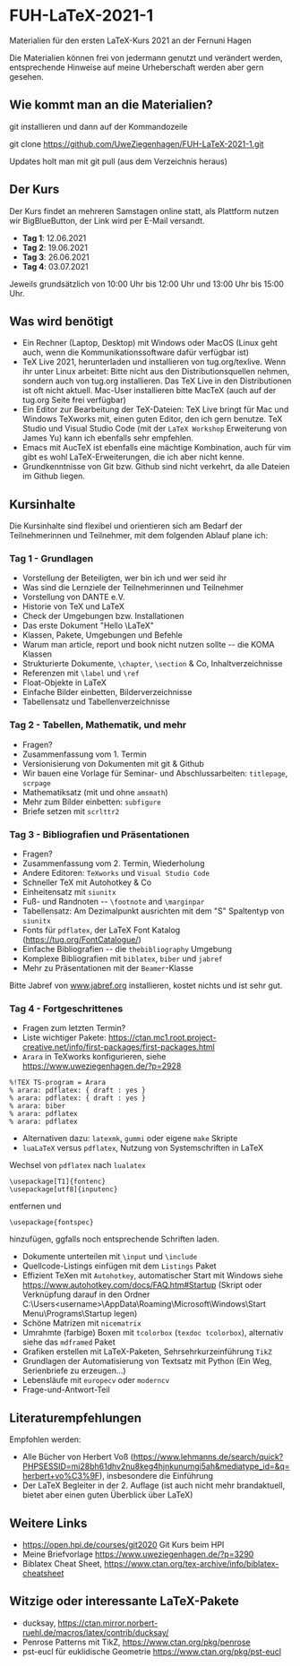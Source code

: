 # FUH-LaTeX-2021-1

Materialien für den ersten LaTeX-Kurs 2021 an der Fernuni Hagen

Die Materialien können frei von jedermann genutzt und verändert werden, entsprechende Hinweise auf meine Urheberschaft werden aber gern gesehen.


## Wie kommt man an die Materialien?

git installieren und dann auf der Kommandozeile

git clone https://github.com/UweZiegenhagen/FUH-LaTeX-2021-1.git

Updates holt man mit git pull (aus dem Verzeichnis heraus)

## Der Kurs

Der Kurs findet an mehreren Samstagen online statt, als Plattform nutzen wir BigBlueButton, der Link wird per E-Mail versandt.

* **Tag 1**: 12.06.2021
* **Tag 2**: 19.06.2021
* **Tag 3**: 26.06.2021
* **Tag 4**: 03.07.2021

Jeweils grundsätzlich von 10:00 Uhr bis 12:00 Uhr und 13:00 Uhr bis 15:00 Uhr.

## Was wird benötigt

* Ein Rechner (Laptop, Desktop) mit Windows oder MacOS (Linux geht auch, wenn die Kommunikationssoftware dafür verfügbar ist)
* TeX Live 2021, herunterladen und installieren von tug.org/texlive. Wenn ihr unter Linux arbeitet: Bitte nicht aus den Distributionsquellen nehmen, sondern auch von tug.org installieren. Das TeX Live in den Distributionen ist oft nicht aktuell. Mac-User installieren bitte MacTeX (auch auf der tug.org Seite frei verfügbar)
* Ein Editor zur Bearbeitung der TeX-Dateien: TeX Live bringt für Mac und Windows TeXworks mit, einen guten Editor, den ich gern benutze. TeX Studio und Visual Studio Code (mit der ``LaTeX Workshop`` Erweiterung von James Yu) kann ich ebenfalls sehr empfehlen.
* Emacs mit AucTeX ist ebenfalls eine mächtige Kombination, auch für vim gibt es wohl LaTeX-Erweiterungen, die ich aber nicht kenne.
* Grundkenntnisse von Git bzw. Github sind nicht verkehrt, da alle Dateien im Github liegen.

## Kursinhalte

Die Kursinhalte sind flexibel und orientieren sich am Bedarf der Teilnehmerinnen und Teilnehmer, mit dem folgenden Ablauf plane ich:

### Tag 1 - Grundlagen

* Vorstellung der Beteiligten, wer bin ich und wer seid ihr
* Was sind die Lernziele der Teilnehmerinnen und Teilnehmer
* Vorstellung von DANTE e.V.
* Historie von TeX und LaTeX
* Check der Umgebungen bzw. Installationen
* Das erste Dokument "Hello \LaTeX"
* Klassen, Pakete, Umgebungen und Befehle
* Warum man article, report und book nicht nutzen sollte -- die KOMA Klassen
* Strukturierte Dokumente, ``\chapter``, ``\section`` & Co, Inhaltverzeichnisse
* Referenzen mit ``\label`` und ``\ref``
* Float-Objekte in LaTeX
* Einfache Bilder einbetten, Bilderverzeichnisse
* Tabellensatz und Tabellenverzeichnisse

### Tag 2 - Tabellen, Mathematik, und mehr

* Fragen?
* Zusammenfassung vom 1. Termin
* Versionisierung von Dokumenten mit git & Github
* Wir bauen eine Vorlage für Seminar- und Abschlussarbeiten: ``titlepage``, ``scrpage``
* Mathematiksatz (mit und ohne ``amsmath``)
* Mehr zum Bilder einbetten: ``subfigure``
* Briefe setzen mit ``scrlttr2``

### Tag 3 - Bibliografien und Präsentationen

* Fragen?
* Zusammenfassung vom 2. Termin, Wiederholung
* Andere Editoren: ``TeXworks`` und ``Visual Studio Code``
* Schneller TeX mit Autohotkey & Co
* Einheitensatz mit ``siunitx``
* Fuß- und Randnoten -- ``\footnote`` and ``\marginpar``
* Tabellensatz: Am Dezimalpunkt ausrichten mit dem "S" Spaltentyp von ``siunitx``
* Fonts für ``pdflatex``, der LaTeX Font Katalog (https://tug.org/FontCatalogue/)
* Einfache Bibliografien -- die ``thebibliography`` Umgebung
* Komplexe Bibliografien mit ``biblatex``, ``biber`` und ``jabref``
* Mehr zu Präsentationen mit der ``Beamer``-Klasse

Bitte Jabref von www.jabref.org installieren, kostet nichts und ist sehr gut.

### Tag 4 - Fortgeschrittenes

* Fragen zum letzten Termin?
* Liste wichtiger Pakete: https://ctan.mc1.root.project-creative.net/info/first-packages/first-packages.html
* ``Arara`` in TeXworks konfigurieren, siehe https://www.uweziegenhagen.de/?p=2928

```
%!TEX TS-program = Arara
% arara: pdflatex: { draft : yes }
% arara: pdflatex: { draft : yes }
% arara: biber
% arara: pdflatex
% arara: pdflatex
```

* Alternativen dazu: ``latexmk``, ``gummi`` oder eigene ``make`` Skripte
* ``luaLaTeX`` versus ``pdflatex``, Nutzung von Systemschriften in LaTeX

Wechsel von ``pdflatex`` nach ``lualatex``

```
\usepackage[T1]{fontenc}
\usepackage[utf8]{inputenc}
```
entfernen und

```
\usepackage{fontspec}
```

hinzufügen, ggfalls noch entsprechende Schriften laden.

* Dokumente unterteilen mit ``\input`` und ``\include``
* Quellcode-Listings einfügen mit dem ``Listings`` Paket
* Effizient TeXen mit ``Autohotkey``, automatischer Start mit Windows siehe https://www.autohotkey.com/docs/FAQ.htm#Startup (Skript oder Verknüpfung darauf in den Ordner C:\Users\<username>\AppData\Roaming\Microsoft\Windows\Start Menu\Programs\Startup legen)
* Schöne Matrizen mit ``nicematrix``
* Umrahmte (farbige) Boxen mit ``tcolorbox`` (``texdoc tcolorbox``), alternativ siehe das ``mdframed`` Paket
* Grafiken erstellen mit LaTeX-Paketen, Sehrsehrkurzeinführung ``TikZ``
* Grundlagen der Automatisierung von Textsatz mit Python (Ein Weg, Serienbriefe zu erzeugen...)
* Lebensläufe mit ``europecv`` oder ``moderncv``
* Frage-und-Antwort-Teil

## Literaturempfehlungen

Empfohlen werden:

* Alle Bücher von Herbert Voß (https://www.lehmanns.de/search/quick?PHPSESSID=mi28bh61dhv2nu8keg4hjnkunumgi5ah&mediatype_id=&q=herbert+vo%C3%9F), insbesondere die Einführung
* Der LaTeX Begleiter in der 2. Auflage (ist auch nicht mehr brandaktuell, bietet aber einen guten Überblick über LaTeX)

## Weitere Links

* https://open.hpi.de/courses/git2020 Git Kurs beim HPI
* Meine Briefvorlage https://www.uweziegenhagen.de/?p=3290
* Biblatex Cheat Sheet, https://www.ctan.org/tex-archive/info/biblatex-cheatsheet

## Witzige oder interessante LaTeX-Pakete

* ducksay, https://ctan.mirror.norbert-ruehl.de/macros/latex/contrib/ducksay/
* Penrose Patterns mit TikZ, https://www.ctan.org/pkg/penrose
* pst-eucl für euklidische Geometrie https://www.ctan.org/pkg/pst-eucl
